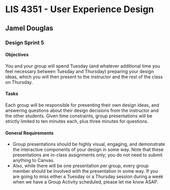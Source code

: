 # LIS 4351 - User Experience Design

## Jamel Douglas

### Design Sprint 5

#### Objectives 
You and your group will spend Tuesday (and whatever additional time you feel necessary between Tuesday and Thursday) preparing your design ideas, which you will then present to the instructor and the rest of the class on Thursday.

#### Tasks
Each group will be responsible for presenting their own design ideas, and answering questions about their design decisions from the instructor and the other students. Given time constraints, group presentations will be strictly limited to ten minutes each, plus three minutes for questions.

#### General Requirements
- Group presentations should be highly visual, engaging, and demonstrate the interactive components of your design in some way. Note that these presentations are in-class assignments only; you do not need to submit anything to Canvas.
- Also, while there will be one presentation per group, every group member should be involved with the presentation in some way. If you are going to miss either a Tuesday or a Thursday session during a week when we have a Group Activity scheduled, please let me know ASAP.